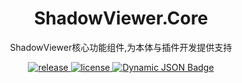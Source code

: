 <div align="center">
  
# ShadowViewer.Core

ShadowViewer核心功能组件,为本体与插件开发提供支持


</div>
<p align="center">
   <a href="https://github.com/kitUIN/ShadowViewer.Core/releases">
    <img src="https://img.shields.io/github/v/release/kitUIN/ShadowViewer?color=blueviolet&include_prereleases" alt="release">
  </a>
  <a href="https://raw.githubusercontent.com/kitUIN/ShadowViewer.Core/master/LICENSE.txt">
    <img src="https://img.shields.io/github/license/kitUIN/ShadowViewer.Core" alt="license">
  </a>
  <a href="[https://t.me/+fEYa0cq8iwA4NmVl](https://github.com/kitUIN/ShadowViewer.Core/releases)">
    <img alt="Dynamic JSON Badge" src="https://img.shields.io/badge/dynamic/json?url=https%3A%2F%2Fapi.github.com%2Frepos%2FkitUIN%2FShadowViewer.Core%2Freleases&query=%24%5B0%5D.name&prefix=v&label=%E6%8F%92%E4%BB%B6%E7%AE%A1%E7%90%86%E5%99%A8">

  </a>
</p>
 

